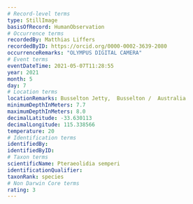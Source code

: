 ```yaml
---
# Record-level terms
type: StillImage
basisOfRecord: HumanObservation
# Occurrence terms
recordedBy: Matthias Liffers
recordedByID: https://orcid.org/0000-0002-3639-2080
occurrenceRemarks: "OLYMPUS DIGITAL CAMERA"
# Event terms
eventDateTime: 2021-05-07T11:28:55
year: 2021
month: 5
day: 7
# Location terms
locationRemarks: Busselton Jetty,  Busselton /  Australia
minimumDepthInMeters: 7.7
maximumDepthInMeters: 8.0
decimalLatitude: -33.630113
decimalLongitude: 115.338566
temperature: 20
# Identification terms
identifiedBy: 
identifiedByID: 
# Taxon terms
scientificName: Pteraeolidia semperi
identificationQualifier: 
taxonRank: species
# Non Darwin Core terms
rating: 3
---
```


